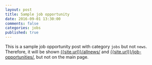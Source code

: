 ```yaml
---
layout: post
title: Sample job opportunity
date: 2016-09-01 13:30:00
comments: false
categories: jobs
published: true
---
```


<!--more-->

This is a sample job opportunity post with category `jobs` but not `news`.
Therefore, it will be shown [{{site.url}}/allnews/]({{site.url}}/allnews/)
and [{{site.url}}/job-opportunities/]({{site.url}}/job-opportunities/),
but not on the main page.
